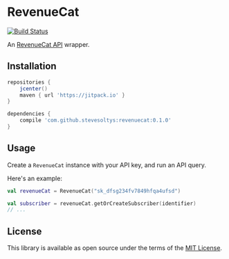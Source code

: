 # RevenueCat
[![Build Status](https://travis-ci.org/stevesoltys/revenuecat.svg?branch=master)](https://travis-ci.org/github/stevesoltys/revenuecat)

An [RevenueCat API](https://docs.revenuecat.com/reference) wrapper.

## Installation
```groovy
repositories {
    jcenter()
    maven { url 'https://jitpack.io' }
}

dependencies {
    compile 'com.github.stevesoltys:revenuecat:0.1.0'
}
```

## Usage
Create a `RevenueCat` instance with your API key, and run an API query.

Here's an example:
```kotlin
val revenueCat = RevenueCat("sk_dfsg234fv7849hfqa4ufsd")

val subscriber = revenueCat.getOrCreateSubscriber(identifier)
// ...
```

## License
This library is available as open source under the terms of the [MIT License](http://opensource.org/licenses/MIT).
